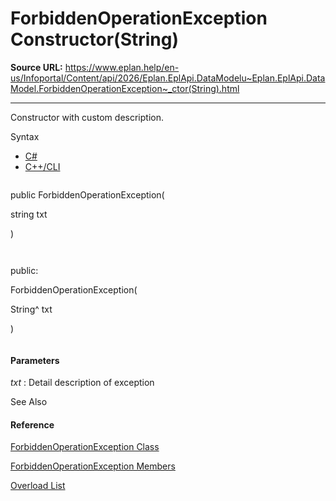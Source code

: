 # ForbiddenOperationException Constructor(String)

**Source URL:** https://www.eplan.help/en-us/Infoportal/Content/api/2026/Eplan.EplApi.DataModelu~Eplan.EplApi.DataModel.ForbiddenOperationException~_ctor(String).html

---

Constructor with custom description.

Syntax

- [C#](#i-syntax-CS)
- [C++/CLI](#i-syntax-CPP2005)

```
```
public ForbiddenOperationException( 
   string txt
)
```
```

```
```
public:
ForbiddenOperationException( 
   String^ txt
)
```
```

#### Parameters

*txt*
:   Detail description of exception



See Also

#### Reference

[ForbiddenOperationException Class](Eplan.EplApi.DataModelu~Eplan.EplApi.DataModel.ForbiddenOperationException.html)
  
[ForbiddenOperationException Members](Eplan.EplApi.DataModelu~Eplan.EplApi.DataModel.ForbiddenOperationException_members.html)
  
[Overload List](Eplan.EplApi.DataModelu~Eplan.EplApi.DataModel.ForbiddenOperationException~_ctor.html)